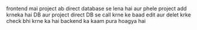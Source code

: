 frontend mai project ab direct database se lena hai aur phele project add krneka hai DB
aur project direct DB se call krne ke baad edit aur delet krke check bhi krne ka hai 
backend ka kaam pura hoagya hai
